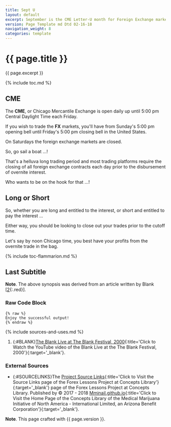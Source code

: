 ```yaml
---
title: Sept U
layout: default
excerpt: September is the CME Letter-U month for Foreign Exchange markets ...
version: Page Template md Dtd 02-16-18
navigation_weight: 8
categories: template
---
```

# {{ page.title }}

{{ page.excerpt }}

{% include toc.md %}

## CME

The **CME**, or Chicago Mercantile Exchange is open daily up until 5:00 pm Central Daylight Time each Friday.

If you wish to trade the **FX** markets, you'll have from Sunday's 5:00 pm opening bell until Friday's 5:00 pm closing bell in the United States.

On Saturdays the foreign exchange markets are closed.

So, go sail a boat ...!

That's a helluva long trading period and most trading platforms require the closing of all foreign exchange contracts each day prior to the disbursement of overnite interest.

Who wants to be on the hook for that ...!

## Long or Short

So, whether you are long and entitled to the interest, or short and entitled to pay the interest ...

Either way, you should be looking to close out your trades prior to the cutoff time.

Let's say by noon Chicago time, you best have your profits from the overnite trade in the bag.

{% include toc-flammarion.md %}

## Last Subtitle

**Note**. The above synopsis was derived from an article written by Blank [[2](#BLANK){:.red}].

### Raw Code Block

```liquid
{% raw %}
Enjoy the successful output!
{% endraw %}
```

{% include sources-and-uses.md %}

1. {:#BLANK}[The Blank Live at The Blank Festival, 2000](https://youtu.be/Blank){:title='Click to Watch the YouTube video of the Blank Live at the The Blank Festival, 2000'}{:target='_blank'}.

### External Sources

- {:#SOURCELINKS}The [Project Source Links](https://mminail.github.io/Forex/Source-Forex-Links.htm){:title='Click to Visit the Source Links page of the Forex Lessons Project at Concepts Library'}{:target='_blank'} page of the Forex Lessons Project at Concepts Library. Published by © 2017 - 2018 [Mminail.github.io](https://mminail.github.io/){:title='Click to Visit the Home Page of the Concepts Library of the Medical Marijuana Initiative of North America - International Limited, an Arizona Benefit Corporation'}{:target='_blank'}.

**Note**. This page crafted with {{ page.version }}.
